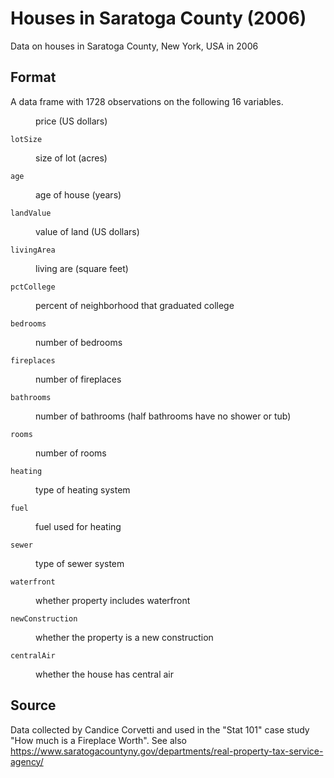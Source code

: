 # Houses in Saratoga County (2006)

Data on houses in Saratoga County, New York, USA in 2006

<h2>Format</h2>
 A data frame with 1728 observations on the following 16 variables.
 
<dd><p>price (US dollars)</p></dd>

<dt><code>lotSize</code></dt>
<dd><p>size of lot (acres)</p></dd>

<dt><code>age</code></dt>
<dd><p>age of house (years)</p></dd>

<dt><code>landValue</code></dt>
<dd><p>value of land (US dollars)</p></dd>

<dt><code>livingArea</code></dt>
<dd><p>living are (square feet)</p></dd>

<dt><code>pctCollege</code></dt>
<dd><p>percent of neighborhood that graduated college</p></dd>

<dt><code>bedrooms</code></dt>
<dd><p>number of bedrooms</p></dd>

<dt><code>fireplaces</code></dt>
<dd><p>number of fireplaces</p></dd>

<dt><code>bathrooms</code></dt>
<dd><p>number of bathrooms (half bathrooms have no shower or tub)</p></dd>

<dt><code>rooms</code></dt>
<dd><p>number of rooms</p></dd>

<dt><code>heating</code></dt>
<dd><p>type of heating system</p></dd>

<dt><code>fuel</code></dt>
<dd><p>fuel used for heating</p></dd>

<dt><code>sewer</code></dt>
<dd><p>type of sewer system</p></dd>

<dt><code>waterfront</code></dt>
<dd><p>whether property includes waterfront</p></dd>

<dt><code>newConstruction</code></dt>
<dd><p>whether the property is a new construction</p></dd>

<dt><code>centralAir</code></dt>
<dd><p>whether the house has central air</p></dd>


<h2>Source</h2>
 Data collected by Candice Corvetti and used in the "Stat 101" case study "How much is a Fireplace Worth".
See also
<a href="https://www.saratogacountyny.gov/departments/real-property-tax-service-agency/" class="external-link">https://www.saratogacountyny.gov/departments/real-property-tax-service-agency/</a>
